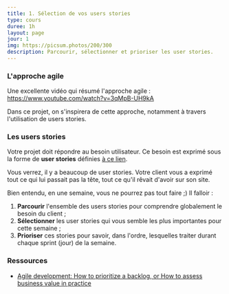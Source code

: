 ```yaml
---
title: 1. Sélection de vos users stories
type: cours
duree: 1h
layout: page
jour: 1
img: https://picsum.photos/200/300
description: Parcourir, sélectionner et prioriser les user stories.
---
```


### L'approche agile
Une excellente vidéo qui résumé l'approche agile : https://www.youtube.com/watch?v=3qMpB-UH9kA

Dans ce projet, on s'inspirera de cette approche, notamment à travers l'utilisation de users stories.

### Les users stories

Votre projet doit répondre au besoin utilisateur. Ce besoin est exprimé sous la forme de **user stories** définies [à ce lien](/codecamp/stories).

Vous verrez, il y a beaucoup de user stories. Votre client vous a exprimé tout ce qui lui passait pas la tête, tout ce qu'il rêvait d'avoir sur son site.

Bien entendu, en une semaine, vous ne pourrez pas tout faire ;) Il falloir :
1. **Parcourir** l'ensemble des users stories pour comprendre globalement le besoin du client ;
2. **Sélectionner** les user stories qui vous semble les plus importantes pour cette semaine ;
3. **Prioriser** ces stories pour savoir, dans l'ordre, lesquelles traiter durant chaque sprint (jour) de la semaine.

### Ressources

- [Agile development: How to prioritize a backlog, or How to assess business value in practice](http://www.redotheweb.com/2013/07/12/how-to-prioritize-scrum-backlog.html)
